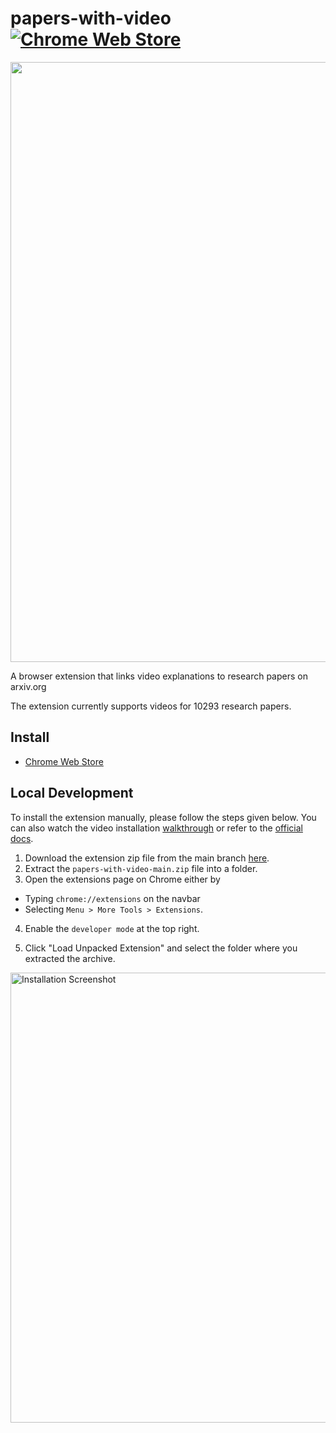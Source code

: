 # papers-with-video [![Chrome Web Store](https://img.shields.io/chrome-web-store/users/aflnhgmklenfljibnfellgkmdpmmoekf?label=users)](https://chrome.google.com/webstore/detail/papers-with-video/aflnhgmklenfljibnfellgkmdpmmoekf)

<p align="center">
<img src="/images/screenshot.png" width="960"/>
</p>

A browser extension that links video explanations to research papers on arxiv.org

The extension currently supports videos for 10293 research papers.

## Install
- [Chrome Web Store](https://chrome.google.com/webstore/detail/papers-with-video/aflnhgmklenfljibnfellgkmdpmmoekf)

## Local Development
To install the extension manually, please follow the steps given below. You can also watch the video installation [walkthrough](https://www.youtube.com/watch?v=-BUrP7HmnhA) or refer to the [official docs](https://developer.chrome.com/extensions/getstarted#unpacked).

1. Download the extension zip file from the main branch [here](https://github.com/amitness/papers-with-video/archive/main.zip).
2. Extract the `papers-with-video-main.zip` file into a folder.
3. Open the extensions page on Chrome either by 
  - Typing `chrome://extensions` on the navbar
  - Selecting `Menu > More Tools > Extensions`.
  
4. Enable the `developer mode` at the top right.

5. Click "Load Unpacked Extension" and select the folder where you extracted the archive.

<img alt="Installation Screenshot" src="https://cloud.githubusercontent.com/assets/6765956/23824934/6104b958-064e-11e7-9834-9ec025b068c2.png" width="720"/>


